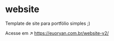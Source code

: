 # website
Template de site para portfólio simples ;)

Acesse em ↗ https://euoryan.com.br/website-v2/
